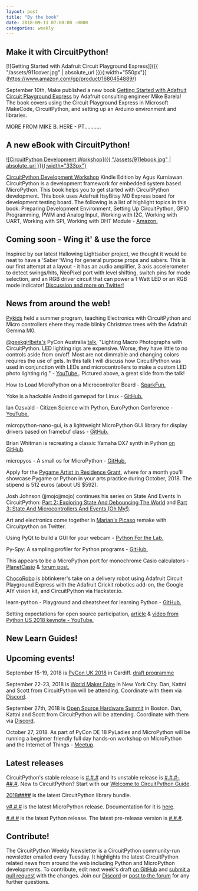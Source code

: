 ```yaml
---
layout: post
title: "By the book"
date: 2018-09-11 07:00:00 -0800
categories: weekly
---
```


## Make it with CircuitPython!

[![Getting Started with Adafruit Circuit Playground Express]]({{ "/assets/911cover.jpg" | absolute_url }}){:width="550px"}](https://www.amazon.com/gp/product/1680454889/)

September 10th, Make published a new book [Getting Started with Adafruit Circuit Playground Express](https://www.amazon.com/gp/product/1680454889/) by Adafruit consulting engineer Mike Barela! The book covers using the Circuit Playground Express in Microsoft MakeCode, CircuitPython, and setting up an Arduino environment and libraries.

MORE FROM MIKE B. HERE - PT...........

## A new eBook with CircuitPython!

[![CircuitPython Development Workshop]({{ "/assets/911ebook.jpg" | absolute_url }}){:width="333px"}](https://www.amazon.com/CircuitPython-Development-Workshop-Agus-Kurniawan-ebook/dp/B07H2BDQLD)

[CircuitPython Development Workshop](https://www.amazon.com/CircuitPython-Development-Workshop-Agus-Kurniawan-ebook/dp/B07H2BDQLD) Kindle Edition by Agus Kurniawan. CircuitPython is a development framework for embedded system based MicroPython. This book helps you to get started with CircuitPython development. This book uses Adafruit ItsyBitsy M0 Express board for development testing board. The following is a list of highlight topics in this book: Preparing Development Environment, Setting Up CircuitPython, GPIO Programming, PWM and Analog Input, Working with I2C, Working with UART, Working with SPI, Working with DHT Module - [Amazon.](https://www.amazon.com/CircuitPython-Development-Workshop-Agus-Kurniawan-ebook/dp/B07H2BDQLD)

## Coming soon - Wing it' & use the force

Inspired by our latest Hallowing Lightsaber project, we thought it would be neat to have a 'Saber 'Wing for general purpose props and sabers. This is our first attempt at a layout - it has an audio amplifier, 3 axis accelerometer to detect swings/hits, NeoPixel port with level shifting, switch pins for mode selection, and an RGB driver circuit that can power a 1 Watt LED or an RGB mode indicator! [Discussion and more on Twitter!](https://twitter.com/adafruit/status/1037816748261572608)

## News from around the web!

[Pykids](https://medium.com/pykids/pykids-partners-with-asdrp-183586693842) held a summer program, teaching Electronics with CircuitPython and Micro controllers ehere they made blinky Christmas trees with the Adafruit Gemma M0.

[@geekgirlbeta's](https://twitter.com/geekgirlbeta) PyCon Australia [talk](https://2018.pycon-au.org/talks/45177-lighting-macro-photographs-with-circuitpython/), "Lighting Macro Photographs with CircuitPython. LED lighting rigs are expensive. Worse, they have little to no controls aside from on/off. Most are not dimmable and changing colors requires the use of gels. In this talk I will discuss how CircuitPython was used in conjunction with LEDs and microcontrollers to make a custom LED photo lighting rig." - [YouTube.](https://youtu.be/JAgCZ70Q3sg). Pictured above, a great slide from the talk!

How to Load MicroPython on a Microcontroller Board - [SparkFun.](https://learn.sparkfun.com/tutorials/how-to-load-micropython-on-a-microcontroller-board/all)

Yoke is a hackable Android gamepad for Linux - [GitHub.](https://github.com/rmst/yoke)

Ian Ozsvald - Citizen Science with Python, EuroPython Conference - [YouTube.](https://youtu.be/UXSr1OL5JKo?list=PL8uoeex94UhFrNUV2m5MigREebUms39U5)

micropython-nano-gui, is a lightweight MicroPython GUI library for display drivers based on framebuf class - [GitHub.](https://github.com/peterhinch/micropython-nano-gui)

Brian Whitman is recreating a classic Yamaha DX7 synth in Python [on GitHub](https://github.com/bwhitman/learnfm).

micropyos - A small os for MicroPython - [GitHub.](https://github.com/TheCodeman/micropyos)

Apply for the [Pygame Artist in Residence Grant](http://renesd.blogspot.com/2018/08/pygame-artist-in-residence-grant.html), where for a month you'll showcase Pygame or Python in your arts practice during October, 2018. The stipend is 512 euros (about US $592).

Josh Johnson (jjmojojjmojo) continues his series on State And Events In CircuitPython: [Part 2: Exploring State And Debouncing The World](https://jjmojojjmojo.github.io/circuitpython-state-part-2.html) and [Part 3: State And Microcontrollers And Events (Oh My!)](https://jjmojojjmojo.github.io/circuitpython-state-part-3.html).

Art and electronics come together in [Marian's Picaso](https://twitter.com/Pythonella/status/1038092523640692738) remake with Circuitpython on Twitter.

Using PyQt to build a GUI for your webcam - [Python For the Lab.](https://www.pythonforthelab.com/blog/step-by-step-guide-to-building-a-gui/)

Py-Spy: A sampling profiler for Python programs - [GitHub.](https://github.com/benfred/py-spy)

This appears to be a MicroPython port for monochrome Casio calculators - [PlanetCasio](https://www.planet-casio.com/Fr/programmes/programme3603-1-CasioPython-zezombye-add-in.html) & [forum post.](https://tiplanet.org/forum/viewtopic.php?t=21825&p=235086&utm_source=dlvr.it&utm_medium=twitter#p235086)

[ChocoRobo](https://www.hackster.io/bbtinkerer/chocorobo-autonomous-chocolate-delivery-robot-597fd0) is bbtinkerer's take on a delivery robot using Adafruit Circuit Playground Express with the Adafruit Crickit robotics add-on, the Google AIY vision kit, and CircuitPython via Hackster.io.

learn-python - Playground and cheatsheet for learning Python - [GitHub.](https://github.com/trekhleb/learn-python)

Setting expectations for open source participation, [article](https://snarky.ca/setting-expectations-for-open-source-participation/) & [video from Python US 2018 keynote - YouTube.](https://youtu.be/tzFWz5fiVKU?t=48m55s)

## New Learn Guides!

## Upcoming events!

September 15-19, 2018 is [PyCon UK 2018](https://2018.pyconuk.org/) in Cardiff. [draft programme](https://2018.pyconuk.org/programme/)

September 22-23, 2018 is [World Maker Faire](https://makerfaire.com/new-york/) in New York City. Dan, Kattni and Scott from CircuitPython will be attending. Coordinate with them via [Discord](https://adafru.it/discord).

September 27th, 2018 is [Open Source Hardware Summit](https://2018.oshwa.org/) in Boston. Dan, Kattni and Scott from CircuitPython will be attending. Coordinate with them via [Discord](https://adafru.it/discord).

October 27, 2018. As part of PyCon DE 18 PyLadies and MicroPython will be running a
beginner friendly full day hands-on workshop on MicroPython and the
Internet of Things - [Meetup](https://www.meetup.com/de-DE/PyData-Suedwest/events/253574767/).

## Latest releases

CircuitPython's stable release is [#.#.#](https://github.com/adafruit/circuitpython/releases/latest) and its unstable release is [#.#.#-##.#](https://github.com/adafruit/circuitpython/releases). New to CircuitPython? Start with our [Welcome to CircuitPython Guide](https://learn.adafruit.com/welcome-to-circuitpython).

[2018####](https://github.com/adafruit/Adafruit_CircuitPython_Bundle/releases/latest) is the latest CircuitPython library bundle.

[v#.#.#](https://micropython.org/download) is the latest MicroPython release. Documentation for it is [here](http://docs.micropython.org/en/latest/pyboard/).

[#.#.#](https://www.python.org/downloads/) is the latest Python release. The latest pre-release version is [#.#.#](https://www.python.org/download/pre-releases/).

## Contribute!

The CircuitPython Weekly Newsletter is a CircuitPython community-run newsletter emailed every Tuesday. It highlights the latest CircuitPython related news from around the web including Python and MicroPython developments. To contribute, edit next week's draft [on GitHub](https://github.com/adafruit/circuitpython-weekly-newsletter/tree/gh-pages/_drafts) and [submit a pull request](https://help.github.com/articles/editing-files-in-your-repository/) with the changes. Join our [Discord](https://adafru.it/discord) or [post to the forum](https://forums.adafruit.com/viewforum.php?f=60) for any further questions.
